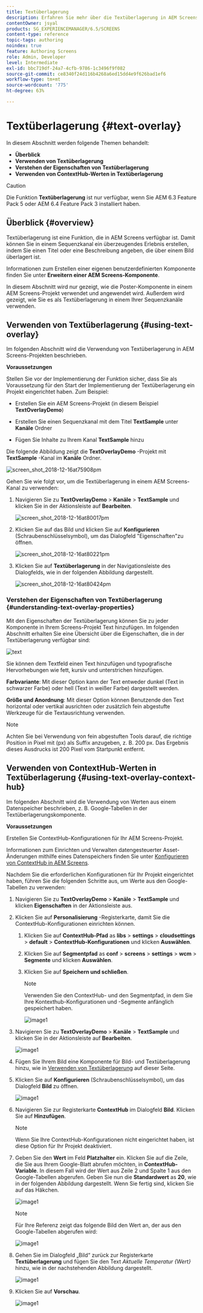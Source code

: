 ```yaml
---
title: Textüberlagerung
description: Erfahren Sie mehr über die Textüberlagerung in AEM Screens, mit der Sie in einem Sequenzkanal für ein überzeugendes Erlebnis sorgen können, indem Sie einen Titel oder eine Beschreibung auf einem Bild als Überlagerung einfügen.
contentOwner: jsyal
products: SG_EXPERIENCEMANAGER/6.5/SCREENS
content-type: reference
topic-tags: authoring
noindex: true
feature: Authoring Screens
role: Admin, Developer
level: Intermediate
exl-id: bbc719df-24a7-4cfb-9786-1c3496f9f082
source-git-commit: ce8340f24d116b4268a6ed15dd4e9f626bad1ef6
workflow-type: tm+mt
source-wordcount: '775'
ht-degree: 63%

---
```


# Textüberlagerung {#text-overlay}

In diesem Abschnitt werden folgende Themen behandelt:

* **Überblick**
* **Verwenden von Textüberlagerung**
* **Verstehen der Eigenschaften von Textüberlagerung**
* **Verwenden von ContextHub-Werten in Textüberlagerung**

>[!CAUTION]
>
>Die Funktion **Textüberlagerung** ist nur verfügbar, wenn Sie AEM 6.3 Feature Pack 5 oder AEM 6.4 Feature Pack 3 installiert haben.

## Überblick {#overview}

Textüberlagerung ist eine Funktion, die in AEM Screens verfügbar ist. Damit können Sie in einem Sequenzkanal ein überzeugendes Erlebnis erstellen, indem Sie einen Titel oder eine Beschreibung angeben, die über einem Bild überlagert ist.

Informationen zum Erstellen einer eigenen benutzerdefinierten Komponente finden Sie unter **Erweitern einer AEM Screens-Komponente**.

In diesem Abschnitt wird nur gezeigt, wie die Poster-Komponente in einem AEM Screens-Projekt verwendet und angewendet wird. Außerdem wird gezeigt, wie Sie es als Textüberlagerung in einem Ihrer Sequenzkanäle verwenden.

## Verwenden von Textüberlagerung {#using-text-overlay}

Im folgenden Abschnitt wird die Verwendung von Textüberlagerung in AEM Screens-Projekten beschrieben.

**Voraussetzungen**

Stellen Sie vor der Implementierung der Funktion sicher, dass Sie als Voraussetzung für den Start der Implementierung der Textüberlagerung ein Projekt eingerichtet haben. Zum Beispiel:

* Erstellen Sie ein AEM Screens-Projekt (in diesem Beispiel **TextOverlayDemo**)

* Erstellen Sie einen Sequenzkanal mit dem Titel **TextSample** unter **Kanäle** Ordner

* Fügen Sie Inhalte zu Ihrem Kanal **TextSample** hinzu

Die folgende Abbildung zeigt die **TextOverlayDemo** -Projekt mit **TextSample** -Kanal im **Kanäle** Ordner.

![screen_shot_2018-12-16at75908pm](assets/screen_shot_2018-12-16at75908pm.png)

Gehen Sie wie folgt vor, um die Textüberlagerung in einem AEM Screens-Kanal zu verwenden:

1. Navigieren Sie zu **TextOverlayDemo** > **Kanäle** > **TextSample** und klicken Sie in der Aktionsleiste auf **Bearbeiten**.

   ![screen_shot_2018-12-16at80017pm](assets/screen_shot_2018-12-16at80017pm.png)

1. Klicken Sie auf das Bild und klicken Sie auf **Konfigurieren** (Schraubenschlüsselsymbol), um das Dialogfeld &quot;Eigenschaften&quot;zu öffnen.

   ![screen_shot_2018-12-16at80221pm](assets/screen_shot_2018-12-16at80221pm.png)

1. Klicken Sie auf **Textüberlagerung** in der Navigationsleiste des Dialogfelds, wie in der folgenden Abbildung dargestellt.

   ![screen_shot_2018-12-16at80424pm](assets/screen_shot_2018-12-16at80424pm.png)

### Verstehen der Eigenschaften von Textüberlagerung {#understanding-text-overlay-properties}

Mit den Eigenschaften der Textüberlagerung können Sie zu jeder Komponente in Ihrem Screens-Projekt Text hinzufügen. Im folgenden Abschnitt erhalten Sie eine Übersicht über die Eigenschaften, die in der Textüberlagerung verfügbar sind:

![text](assets/text.gif)

Sie können dem Textfeld einen Text hinzufügen und typografische Hervorhebungen wie fett, kursiv und unterstrichen hinzufügen.

**Farbvariante**: Mit dieser Option kann der Text entweder dunkel (Text in schwarzer Farbe) oder hell (Text in weißer Farbe) dargestellt werden.

**Größe und Anordnung**: Mit dieser Option können Benutzende den Text horizontal oder vertikal ausrichten oder zusätzlich fein abgestufte Werkzeuge für die Textausrichtung verwenden.

>[!NOTE]
>
>Achten Sie bei Verwendung von fein abgestuften Tools darauf, die richtige Position in Pixel mit (px) als Suffix anzugeben, z. B. 200 px. Das Ergebnis dieses Ausdrucks ist 200 Pixel vom Startpunkt entfernt.

## Verwenden von ContextHub-Werten in Textüberlagerung {#using-text-overlay-context-hub}

Im folgenden Abschnitt wird die Verwendung von Werten aus einem Datenspeicher beschrieben, z. B. Google-Tabellen in der Textüberlagerungskomponente.

**Voraussetzungen**

Erstellen Sie ContextHub-Konfigurationen für Ihr AEM Screens-Projekt.

Informationen zum Einrichten und Verwalten datengesteuerter Asset-Änderungen mithilfe eines Datenspeichers finden Sie unter [Konfigurieren von ContextHub in AEM Screens](https://experienceleague.adobe.com/de/docs/experience-manager-screens/user-guide/developing/configuring-context-hub).

Nachdem Sie die erforderlichen Konfigurationen für Ihr Projekt eingerichtet haben, führen Sie die folgenden Schritte aus, um Werte aus den Google-Tabellen zu verwenden:

1. Navigieren Sie zu **TextOverlayDemo** > **Kanäle** > **TextSample** und klicken **Eigenschaften** in der Aktionsleiste aus.

1. Klicken Sie auf **Personalisierung** -Registerkarte, damit Sie die ContextHub-Konfigurationen einrichten können.

   1. Klicken Sie auf **ContextHub-Pfad** as **libs** > **settings** > **cloudsettings** > **default** > **ContextHub-Konfigurationen** und klicken **Auswählen**.

   1. Klicken Sie auf **Segmentpfad** as **conf** > **screens** > **settings** > **wcm** > **Segmente** und klicken **Auswählen**.

   1. Klicken Sie auf **Speichern und schließen**.

      >[!NOTE]
      >
      >Verwenden Sie den ContextHub- und den Segmentpfad, in dem Sie Ihre Kontexthub-Konfigurationen und -Segmente anfänglich gespeichert haben.

      ![image1](/help/user-guide/assets/text-overlay/text-overlay8.png)

1. Navigieren Sie zu **TextOverlayDemo** > **Kanäle** > **TextSample** und klicken Sie in der Aktionsleiste auf **Bearbeiten**.

   ![image1](/help/user-guide/assets/text-overlay/text-overlay1.png)

1. Fügen Sie Ihrem Bild eine Komponente für Bild- und Textüberlagerung hinzu, wie in [Verwenden von Textüberlagerung](/help/user-guide/text-overlay.md#using-text-overlay) auf dieser Seite.

1. Klicken Sie auf **Konfigurieren** (Schraubenschlüsselsymbol), um das Dialogfeld **Bild** zu öffnen.

   ![image1](/help/user-guide/assets/text-overlay/text-overlay4.png)

1. Navigieren Sie zur Registerkarte **ContextHub** im Dialogfeld **Bild**. Klicken Sie auf **Hinzufügen**.

   >[!NOTE]
   >Wenn Sie Ihre ContextHub-Konfigurationen nicht eingerichtet haben, ist diese Option für Ihr Projekt deaktiviert.

1. Geben Sie den **Wert** im Feld **Platzhalter** ein. Klicken Sie auf die Zeile, die Sie aus Ihrem Google-Blatt abrufen möchten, in **ContextHub-Variable**. In diesem Fall wird der Wert aus Zeile 2 und Spalte 1 aus den Google-Tabellen abgerufen. Geben Sie nun die **Standardwert** as **20**, wie in der folgenden Abbildung dargestellt. Wenn Sie fertig sind, klicken Sie auf das Häkchen.

   ![image1](/help/user-guide/assets/text-overlay/text-overlay5.png)

   >[!NOTE]
   >Für Ihre Referenz zeigt das folgende Bild den Wert an, der aus den Google-Tabellen abgerufen wird:

   ![image1](/help/user-guide/assets/text-overlay/text-overlay6.png)

1. Gehen Sie im Dialogfeld „Bild“ zurück zur Registerkarte **Textüberlagerung** und fügen Sie den Text *Aktuelle Temperatur {Wert}* hinzu, wie in der nachstehenden Abbildung dargestellt.

   ![image1](/help/user-guide/assets/text-overlay/text-overlay7.png)

1. Klicken Sie auf **Vorschau**. 

   ![image1](/help/user-guide/assets/text-overlay/text-overlay10.png)
